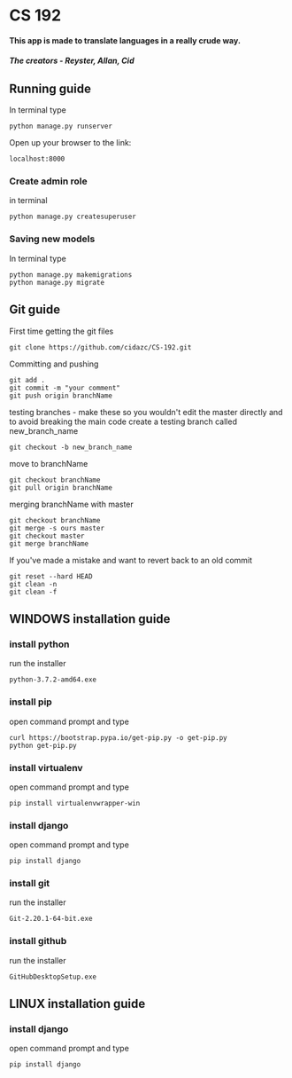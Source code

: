 # CS 192
#### This app  is made to translate languages in a really crude way.
##### The creators - Reyster, Allan, Cid

## Running guide

In terminal type
```
python manage.py runserver
```

Open up your browser to the link:
```
localhost:8000
```

### Create admin role

in terminal
```
python manage.py createsuperuser
```

### Saving new models

In terminal type
```
python manage.py makemigrations
python manage.py migrate
```


## Git guide

First time getting the git files
```
git clone https://github.com/cidazc/CS-192.git
```

Committing and pushing
```
git add .
git commit -m "your comment"
git push origin branchName
```

testing branches - make these so you wouldn't edit the master directly and to avoid breaking the main code
create a testing branch called new_branch_name
```
git checkout -b new_branch_name
```

move to branchName
```
git checkout branchName
git pull origin branchName
```

merging branchName with master
```
git checkout branchName
git merge -s ours master
git checkout master
git merge branchName
```


If you've made a mistake and want to revert back to an old commit
```
git reset --hard HEAD
git clean -n
git clean -f
```


## WINDOWS installation guide
### install python
run the installer
```
python-3.7.2-amd64.exe
```
### install pip

open command prompt and type
```
curl https://bootstrap.pypa.io/get-pip.py -o get-pip.py
python get-pip.py
```

### install virtualenv
open command prompt and type
```
pip install virtualenvwrapper-win
```
### install django
open command prompt and type
```
pip install django
```
### install git
run the installer
```
Git-2.20.1-64-bit.exe
```
### install github
run the installer
```
GitHubDesktopSetup.exe
```

## LINUX installation guide

### install django
open command prompt and type
```
pip install django
```
